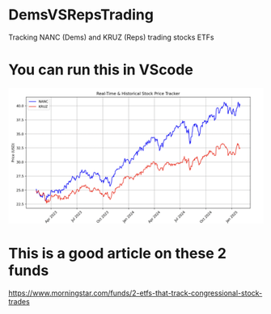# DemsVSRepsTrading
Tracking NANC (Dems) and KRUZ (Reps) trading stocks ETFs

# You can run this in VScode

![NANC vs KRUZ Last Updated 1.29.2025](Screenshot.png)

# This is a good article on these 2 funds

https://www.morningstar.com/funds/2-etfs-that-track-congressional-stock-trades